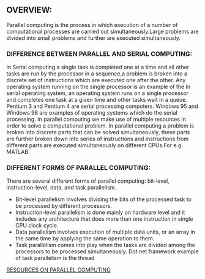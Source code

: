 ## OVERVIEW:

Parallel computing is the process in which execution of a number of computational processes are carried out simultaneously.Large problems are divided into small problems and further are executed simultaneously. 

### DIFFERENCE BETWEEN PARALLEL AND SERIAL COMPUTING:
In Serial computing a single task is completed one at a time and all other tasks are run by the processor in a sequence,a problem is broken into a discrete set of instructions which are executed one after the other.
Any operating system running on the single processor is an example of the In serial operating system, an operating system runs on a single processor and completes one task at a given time and other tasks wait in a queue. Pentium 3 and Pentium 4 are serial processing computers. Windows 95 and Windows 98 are examples of operating systems which do the serial processing.
In parallel computing we make use of multiple resources in order to solve a computational problem. In parallel computing a problem is broken into discrete parts that can be solved simultaneously, these parts are further broken down into series of instructions and instructions from different parts are executed simultaneously on different CPUs.For e.g. MATLAB.
### DIFFERENT FORMS OF PARALLEL COMPUTING:
There are several different forms of parallel computing: bit-level, instruction-level, data, and task parallelism.
- Bit-level parallelism involves dividing the bits of the processed task to be processed by different processors.
- Instruction-level parallelism is done mainly on hardware level and it includes any architecture that does more than one instruction in single CPU clock cycle.
- Data parallelism involves execution of multiple data units, or an array in the same time by applying the same operation to them. 
- Task parallelism comes into play when the tasks are divided among the processors to be processed simultaneously. Dot net framework example of task parallelism is the thread

[RESOURCES ON PARALLEL COMPUTING](http://web.eecs.umich.edu/~qstout/parlinks.html)